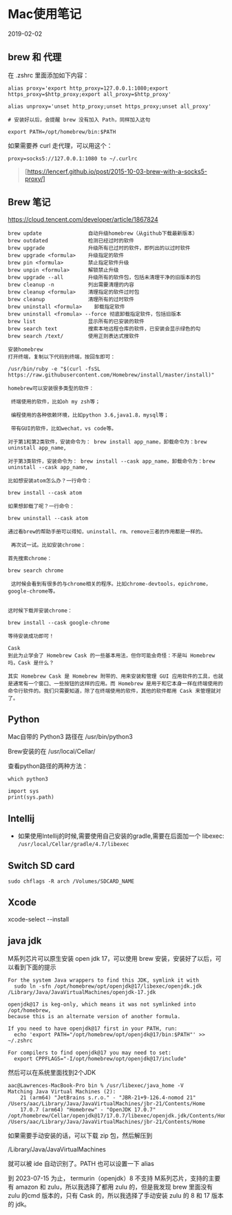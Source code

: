 # Mac使用笔记

2019-02-02

## brew 和 代理

在 .zshrc 里面添加如下内容：

```
alias proxy='export http_proxy=127.0.0.1:1080;export https_proxy=$http_proxy;export all_proxy=$http_proxy'

alias unproxy='unset http_proxy;unset https_proxy;unset all_proxy'

# 安装好以后，会提醒 brew 没有加入 Path，同样加入这句

export PATH=/opt/homebrew/bin:$PATH 
```

如果需要养 curl 走代理，可以用这个：

```text
proxy=socks5://127.0.0.1:1080 to ~/.curlrc
```

> [https://lencerf.github.io/post/2015-10-03-brew-with-a-socks5-proxy/]

## Brew 笔记

https://cloud.tencent.com/developer/article/1867824
```
brew update               自动升级homebrew（从github下载最新版本）
brew outdated             检测已经过时的软件
brew upgrade              升级所有已过时的软件，即列出的以过时软件
brew upgrade <formula>    升级指定的软件
brew pin <formula>        禁止指定软件升级
brew unpin <formula>      解锁禁止升级
brew upgrade --all        升级所有的软件包，包括未清理干净的旧版本的包
brew cleanup -n           列出需要清理的内容
brew cleanup <formula>    清理指定的软件过时包
brew cleanup              清理所有的过时软件
brew uninstall <formula>    卸载指定软件
brew uninstall <fromula> --force 彻底卸载指定软件，包括旧版本
brew list                 显示所有的已安装的软件
brew search text          搜索本地远程仓库的软件，已安装会显示绿色的勾
brew search /text/        使用正则表达式搜软件

安装homebrew
打开终端，复制以下代码到终端，按回车即可：

/usr/bin/ruby -e "$(curl -fsSL https://raw.githubusercontent.com/Homebrew/install/master/install)"

homebrew可以安装很多类型的软件：

 终端使用的软件，比如oh my zsh等；
 
 编程使用的各种依赖环境，比如python 3.6,java1.8，mysql等；
 
 带有GUI的软件，比如wechat，vs code等。
 
对于第1和第2类软件，安装命令为： brew install app_name，卸载命令为：brew uninstall app_name,

对于第3类软件，安装命令为： brew install --cask app_name，卸载命令为：brew uninstall --cask app_name,

比如想安装atom怎么办？一行命令：

brew install --cask atom

如果想卸载了呢？一行命令：

brew uninstall --cask atom

通过看brew的帮助手册可以得知，uninstall、rm、remove三者的作用都是一样的。
 
 再次试一试。比如安装chrome：

首先搜索chrome：

brew search chrome
 
 这时候会看到有很多的与chrome相关的程序。比如chrome-devtools，epichrome，google-chrome等。


这时候下载并安装chrome：

brew install --cask google-chrome

等待安装成功即可！

Cask
到此为止学会了 Homebrew Cask 的一些基本用法，但你可能会奇怪：不是叫 Homebrew 吗，Cask 是什么？

其实 Homebrew Cask 是 Homebrew 附带的、用来安装和管理 GUI 应用软件的工具，也就是通常有一个窗口、一些按钮的这样的应用。而 Homebrew 是用于和它本身一样在终端使用的命令行软件的。我们只需要知道，除了在终端使用的软件，其他的软件都用 Cask 来管理就对了。
```

## Python

Mac自带的 Python3 路径在 /usr/bin/python3

Brew安装的在 /usr/local/Cellar/

查看python路径的两种方法：

```text
which python3

import sys
print(sys.path)
```

## Intellij

- 如果使用Intellij的时候,需要使用自己安装的gradle,需要在后面加一个 libexec:
`/usr/local/Cellar/gradle/4.7/libexec`


## Switch SD card

```
sudo chflags -R arch /Volumes/SDCARD_NAME
```

## Xcode
xcode-select --install


## java jdk

M系列芯片可以原生安装 open jdk 17，可以使用 brew 安装，安装好了以后，可以看到下面的提示

```
For the system Java wrappers to find this JDK, symlink it with
  sudo ln -sfn /opt/homebrew/opt/openjdk@17/libexec/openjdk.jdk /Library/Java/JavaVirtualMachines/openjdk-17.jdk

openjdk@17 is keg-only, which means it was not symlinked into /opt/homebrew,
because this is an alternate version of another formula.

If you need to have openjdk@17 first in your PATH, run:
  echo 'export PATH="/opt/homebrew/opt/openjdk@17/bin:$PATH"' >> ~/.zshrc

For compilers to find openjdk@17 you may need to set:
  export CPPFLAGS="-I/opt/homebrew/opt/openjdk@17/include"
```

然后可以在系统里面找到2个JDK
```
aac@Lawrences-MacBook-Pro bin % /usr/libexec/java_home -V
Matching Java Virtual Machines (2):
    21 (arm64) "JetBrains s.r.o." - "JBR-21+9-126.4-nomod 21" /Users/aac/Library/Java/JavaVirtualMachines/jbr-21/Contents/Home
    17.0.7 (arm64) "Homebrew" - "OpenJDK 17.0.7" /opt/homebrew/Cellar/openjdk@17/17.0.7/libexec/openjdk.jdk/Contents/Home
/Users/aac/Library/Java/JavaVirtualMachines/jbr-21/Contents/Home
```

如果需要手动安装的话，可以下载 zip 包，然后解压到

/Library/Java/JavaVirtualMachines

就可以被 ide 自动识别了。PATH 也可以设置一下 alias

到 2023-07-15 为止， termurin（openjdk）8 不支持 M系列芯片，支持的主要有 amazon 和 zulu，所以我选择了都用 zulu 的，但是我发现 brew 里面没有 zulu 的cmd 版本的，只有 Cask 的，所以我选择了手动安装 zulu 的 8 和 17 版本的 jdk。

